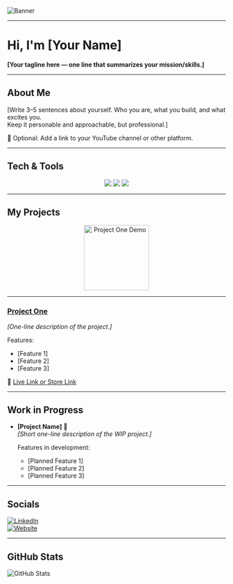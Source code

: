 <!-- ============================= -->
<!--          BANNER SECTION       -->
<!-- ============================= -->

![Banner]([https://i.pinimg.com/originals/e4/26/70/e426702edf874b181aced1e2fa5c6cde.gif])

---

<!-- ============================= -->
<!--          INTRODUCTION         -->
<!-- ============================= -->

# Hi, I'm [Your Name]  
**[Your tagline here — one line that summarizes your mission/skills.]**

---

<!-- ============================= -->
<!--             ABOUT ME          -->
<!-- ============================= -->

## About Me  
[Write 3–5 sentences about yourself. Who you are, what you build, and what excites you.  
Keep it personable and approachable, but professional.]  

🎥 Optional: Add a link to your YouTube channel or other platform.  

---

<!-- ============================= -->
<!--         TECH & TOOLS          -->
<!-- ============================= -->

## Tech & Tools  

<p align="center">
  <!-- Replace or remove badges as needed -->
  <img src="https://img.shields.io/badge/Skill1-Color?logo=tool&logoColor=white" />
  <img src="https://img.shields.io/badge/Skill2-Color?logo=tool&logoColor=white" />
  <img src="https://img.shields.io/badge/Skill3-Color?logo=tool&logoColor=white" />
</p>

---

<!-- ============================= -->
<!--           MY PROJECTS         -->
<!-- ============================= -->

## My Projects  

<p align="center">
  <!-- Replace GIF with your own or static screenshots -->
  <img src="INSERT_PROJECT1_GIF_URL" width="150" alt="Project One Demo"/>
</p>

---

### [Project One](INSERT_PROJECT_ONE_LINK)  
_[One-line description of the project.]_  

 Features:  
- [Feature 1]  
- [Feature 2]  
- [Feature 3]  

🔗 [Live Link or Store Link](INSERT_LINK_HERE)  


---

<!-- ============================= -->
<!--           WIP PROJECTS        -->
<!-- ============================= -->

## Work in Progress  

- **[Project Name]** 🎯  
  _[Short one-line description of the WIP project.]_  

  Features in development:  
  - [Planned Feature 1]  
  - [Planned Feature 2]  
  - [Planned Feature 3]  

---

<!-- ============================= -->
<!--          CONNECT WITH ME      -->
<!-- ============================= -->

## Socials

[![LinkedIn](https://img.shields.io/badge/LinkedIn-0077B5?logo=linkedin&logoColor=white)](INSERT_LINKEDIN_URL)  
[![Website](https://img.shields.io/badge/Website-000000?logo=About.me&logoColor=white)](INSERT_PERSONAL_SITE_URL)  

---

<!-- ============================= -->
<!--           GITHUB STATS        -->
<!-- ============================= -->

## GitHub Stats  

![GitHub Stats](https://github-readme-stats.vercel.app/api?username=YOUR_GITHUB_USERNAME&show_icons=true&theme=tokyonight)
